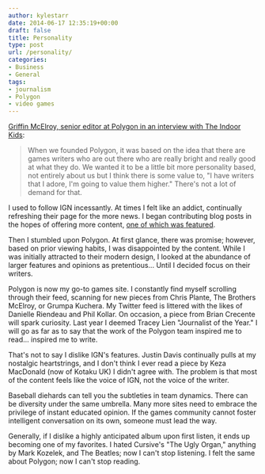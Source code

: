```yaml
---
author: kylestarr
date: 2014-06-17 12:35:19+00:00
draft: false
title: Personality
type: post
url: /personality/
categories:
- Business
- General
tags:
- journalism
- Polygon
- video games
---
```


[Griffin McElroy, senior editor at Polygon in an interview with The Indoor Kids](https://itunes.apple.com/us/podcast/indoor-kids-kumail-nanjiani/id450637314):

> When we founded Polygon, it was based on the idea that there are games writers who are out there who are really bright and really good at what they do. We wanted it to be a little bit more personality based, not entirely about us but I think there is some value to, "I have writers that I adore, I'm going to value them higher." There's not a lot of demand for that.

I used to follow IGN incessantly. At times I felt like an addict, continually refreshing their page for the more news. I began contributing blog posts in the hopes of offering more content, [one of which was featured](/2013/06/15/e3-2013-genre-gender-breakdown/).

Then I stumbled upon Polygon. At first glance, there was promise; however, based on prior viewing habits, I was disappointed by the content. While I was initially attracted to their modern design, I looked at the abundance of larger features and opinions as pretentious... Until I decided focus on their writers.

Polygon is now my go-to games site. I constantly find myself scrolling through their feed, scanning for new pieces from Chris Plante, The Brothers McElroy, or Grumpa Kuchera. My Twitter feed is littered with the likes of Danielle Riendeau and Phil Kollar. On occasion, a piece from Brian Crecente will spark curiosity. Last year I deemed Tracey Lien "Journalist of the Year." I will go as far as to say that the work of the Polygon team inspired me to read... inspired me to write.

That's not to say I dislike IGN's features. Justin Davis continually pulls at my nostalgic heartstrings, and I don't think I ever read a piece by Keza MacDonald (now of Kotaku UK) I didn't agree with. The problem is that most of the content feels like the voice of IGN, not the voice of the writer.

Baseball diehards can tell you the subtleties in team dynamics. There can be diversity under the same umbrella. Many more sites need to embrace the privilege of instant educated opinion. If the games community cannot foster intelligent conversation on its own, someone must lead the way.

Generally, if I dislike a highly anticipated album upon first listen, it ends up becoming one of my favorites. I hated Cursive's "The Ugly Organ," anything by Mark Kozelek, and The Beatles; now I can't stop listening. I felt the same about Polygon; now I can't stop reading.
